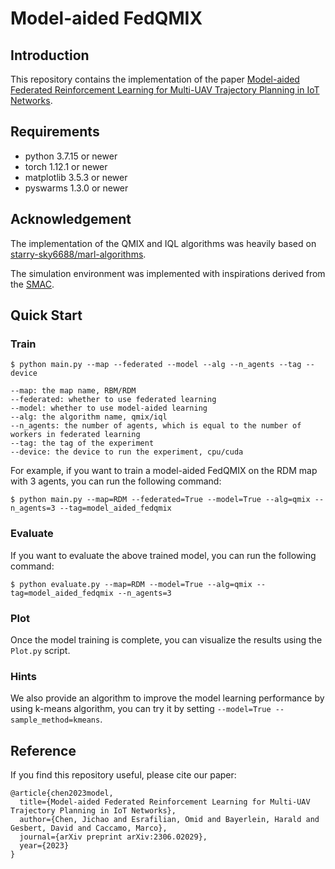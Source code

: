 # Model-aided FedQMIX
## Introduction
This repository contains the implementation of the paper [Model-aided Federated Reinforcement Learning for Multi-UAV Trajectory Planning in IoT Networks](https://arxiv.org/abs/2306.02029).
## Requirements

- python 3.7.15 or newer
- torch 1.12.1 or newer
- matplotlib 3.5.3 or newer
- pyswarms 1.3.0 or newer

## Acknowledgement
The implementation of the QMIX and IQL algorithms was heavily based on [starry-sky6688/marl-algorithms](https://github.com/starry-sky6688/marl-algorithms). 

The simulation environment was implemented with inspirations derived from the [SMAC](https://github.com/oxwhirl/smac).

## Quick Start
### Train
```shell
$ python main.py --map --federated --model --alg --n_agents --tag --device

--map: the map name, RBM/RDM
--federated: whether to use federated learning
--model: whether to use model-aided learning
--alg: the algorithm name, qmix/iql
--n_agents: the number of agents, which is equal to the number of workers in federated learning
--tag: the tag of the experiment
--device: the device to run the experiment, cpu/cuda
```
For example, if you want to train a model-aided FedQMIX on the RDM map with 3 agents, you can run the following command:
```shell    
$ python main.py --map=RDM --federated=True --model=True --alg=qmix --n_agents=3 --tag=model_aided_fedqmix
```
### Evaluate
If you want to evaluate the above trained model, you can run the following command:
```shell
$ python evaluate.py --map=RDM --model=True --alg=qmix --tag=model_aided_fedqmix --n_agents=3 
```
### Plot
Once the model training is complete, you can visualize the results using the `Plot.py` script.

### Hints
We also provide an algorithm to improve the model learning performance by using k-means algorithm, you can try it by setting `--model=True --sample_method=kmeans`.

## Reference
If you find this repository useful, please cite our paper:
```
@article{chen2023model,
  title={Model-aided Federated Reinforcement Learning for Multi-UAV Trajectory Planning in IoT Networks},
  author={Chen, Jichao and Esrafilian, Omid and Bayerlein, Harald and Gesbert, David and Caccamo, Marco},
  journal={arXiv preprint arXiv:2306.02029},
  year={2023}
}
```
